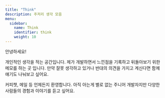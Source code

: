 ```yaml
---
title: "Think"
description: 주저리 생각 모음
menu:
  sidebar:
    name: Think
    identifier: think
    weight: 10
---
```


안녕하세요!

개인적인 생각을 적는 공간입니다. 제가 개발하면서 느낀점을 기록하고 뒤돌아보기 위한 메모를 하는 곳 입니다. 만약 잘못 생각하고 있거나 반대의 의견을 가지고 계신다면 함께 얘기도 나눠보고 싶어요.

커피챗, 메일 등 언제든지 환영합니다. 아직 아는게 별로 없는 주니어 개발자지만 다양한 사람들의 경험과 이야기를 듣고 싶어요.
